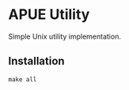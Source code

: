 APUE Utility
============
Simple Unix utility implementation.

Installation
------------

 `make all`

